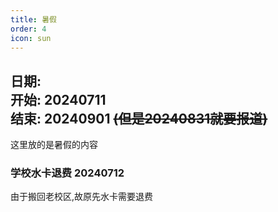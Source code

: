 ```yaml
---
title: 暑假
order: 4
icon: sun
---
```


**日期:**  
**开始: 20240711**  
**结束: 20240901 ~~(但是20240831就要报道)~~**  
---

这里放的是暑假的内容  

### 学校水卡退费 20240712  
由于搬回老校区,故原先水卡需要退费  